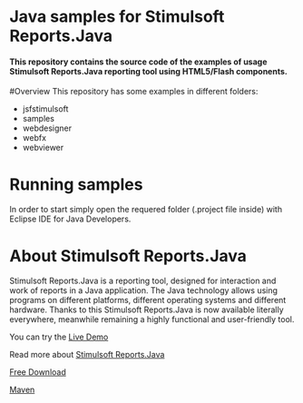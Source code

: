 # Java samples for Stimulsoft Reports.Java

#### This repository contains the source code of the examples of usage Stimulsoft Reports.Java reporting tool using HTML5/Flash components.

#Overview
This repository has some examples in different folders:
* jsfstimulsoft
* samples
* webdesigner
* webfx
* webviewer

# Running samples
In order to start simply open the requered folder (.project file inside) with Eclipse IDE for Java Developers.

# About Stimulsoft Reports.Java
Stimulsoft Reports.Java is a reporting tool, designed for interaction and work of reports in a Java application. The Java technology allows using programs on different platforms, different operating systems and different hardware. Thanks to this Stimulsoft Reports.Java is now available literally everywhere, meanwhile remaining a highly functional and user-friendly tool.

You can try the [Live Demo](http://demo.stimulsoft.com#Java)

Read more about [Stimulsoft Reports.Java](https://www.stimulsoft.com/en/products/reports-java)

[Free Download](https://www.stimulsoft.com/en/downloads)

[Maven](https://search.maven.org/#search%7Cgav%7C1%7Cg%3A%22com.stimulsoft%22%20AND%20a%3A%22stimulsoft-reports-libs%22)
